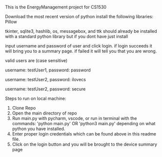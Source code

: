 This is the EnergyManagement project for CS1530 

Download the most recent version of python
install the following libraries:
Pillow

tkinter, sqlite3, hashlib, os, messagebox, and ttk should already be installed with a standard python library but if you dont have just install

input username and password of user and click login. if login succeeds it will bring you to a summary page. if failed it will tell you that you are wrong.

valid users are (case sensitive)

username: testUser1, password: password

username: testUser2, password: ilovecs

username: testUser2, password: secure

Steps to run on local machine:
1. Clone Repo
2. Open the main directory of repo
3. Run main.py with pycharm, vscode, or run in terminal with the commands:
  'python main.py'
        OR
  'python3 main.py'
  depending on what python you have installed.
4. Enter proper login credentials which can be found above in this readme file.
5. Click on the login button and you will be brought to the device summary page
